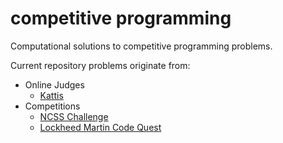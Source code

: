 # competitive programming
Computational solutions to competitive programming problems.

Current repository problems originate from:
- Online Judges
  - [Kattis](https://open.kattis.com)
- Competitions
  - [NCSS Challenge](https://groklearning.com/challenge)
  - [Lockheed Martin Code Quest](https://www.lockheedmartin.com/en-us/who-we-are/communities/codequest.html)